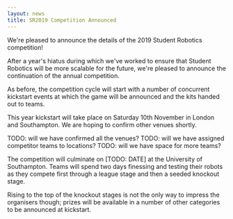 ```yaml
---
layout: news
title: SR2019 Competition Announced
---
```


We're pleased to announce the details of the 2019 Student Robotics competition!

After a year's hiatus during which we've worked to ensure that Student Robotics
will be more scalable for the future, we're pleased to announce the continuation
of the annual competition.

As before, the competition cycle will start with a number of concurrent
kickstart events at which the game will be announced and the kits handed out to
teams.

This year kickstart will take place on Saturday 10th November in London and
Southampton. We are hoping to confirm other venues shortly.

TODO: will we have confirmed all the venues?
TODO: will we have assigned competitor teams to locations?
TODO: will we have space for more teams?

The competition will culminate on [TODO: DATE] at the University of Southampton.
Teams will spend two days finessing and testing their robots as they compete
first through a league stage and then a seeded knockout stage.

Rising to the top of the knockout stages is not the only way to impress the
organisers though; prizes will be available in a number of other categories to
be announced at kickstart.
